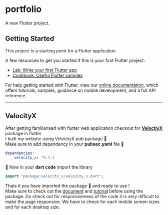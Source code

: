 # portfolio

A new Flutter project.

## Getting Started

This project is a starting point for a Flutter application.

A few resources to get you started if this is your first Flutter project:

- [Lab: Write your first Flutter app](https://flutter.dev/docs/get-started/codelab)
- [Cookbook: Useful Flutter samples](https://flutter.dev/docs/cookbook)

For help getting started with Flutter, view our
[online documentation](https://flutter.dev/docs), which offers tutorials,
samples, guidance on mobile development, and a full API reference.

---
## VelocityX

After getting familiarised with flutter web application checkout for [**VeloctiyX**](https://velocityx.dev/docs/) package in flutter 
</br>
I built my website using VelocityX pub package :apple:
</br>
Make sure to add dependency in your **pubsec.yaml** file :file_folder:

```yaml
dependencies:
    velocity_x: ^0.4.1
```
:round_pushpin:  Now in your **dart code** import the library
```dart
import "package:velocity_x/velocity_x.dart";
```

Thats it you have imported the package :scroll:  and ready to use !
</br>
Make sure to check out the [document](https://velocityx.dev/docs/install) and [tutorial](https://www.youtube.com/watch?v=IOhJCN4T1V4&list=PLR2qQy0Zxs_UHLXSYbK50jEapx0ORmLYv) before using the package.
Do check out for responsiveness of the code it is very difficult to make the page responsive. We have to check for each mobile screen sizes and for each desktop size.
